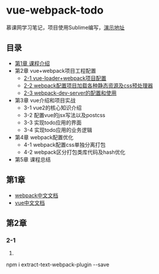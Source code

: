 # vue-webpack-todo
慕课网学习笔记，项目使用Sublime编写，[演示地址](http://111.231.86.225:8080/)
## 目录
   * [第1章 课程介绍](#第1章)
   * 第2章 vue+webpack项目工程配置
	   * [2-1 vue-loader+webpack项目配置](#2-1)
	   * [2-2 webpack配置项目加载各种静态资源及css预处理器]()
	   * [2-3 webpack-dev-server的配置和使用]()
   * 第3章 vue介绍和项目实战
   	   * 3-1 vue2的核心知识介绍
   	   * 3-2 配置vue的jsx写法以及postcss
   	   * 3-3 实现todo应用的界面
   	   * 3-4 实现todo应用的业务逻辑
   * 第4章 webpack配置优化
   	   * 4-1 webpack配置css单独分离打包
   	   * 4-2 webpack区分打包类库代码及hash优化
   * 第5章 课程总结
## 第1章
* [webpack中文文档](https://doc.webpack-china.org/concepts/)
* [vue中文文档](https://cn.vuejs.org/v2/guide/)
## 第2章
### 2-1
1. 



npm i extract-text-webpack-plugin --save